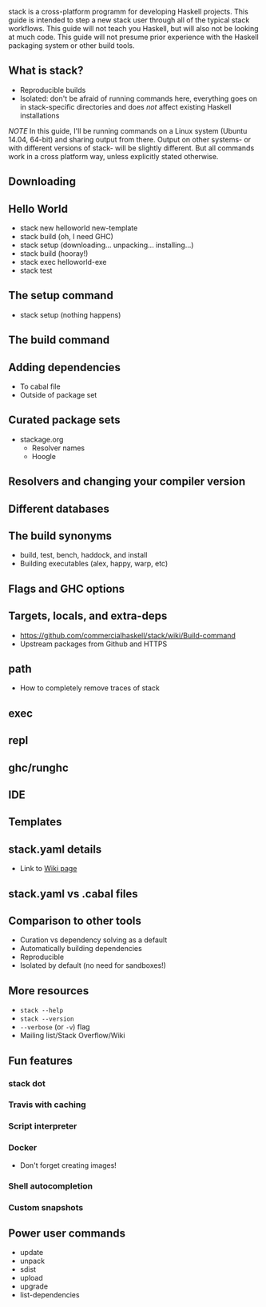 stack is a cross-platform programm for developing Haskell projects. This guide
is intended to step a new stack user through all of the typical stack
workflows. This guide will not teach you Haskell, but will also not be looking
at much code. This guide will not presume prior experience with the Haskell
packaging system or other build tools.

## What is stack?

* Reproducible builds
* Isolated: don't be afraid of running commands here, everything goes on in stack-specific directories and does *not* affect existing Haskell installations

_NOTE_ In this guide, I'll be running commands on a Linux system (Ubuntu 14.04,
64-bit) and sharing output from there. Output on other systems- or with
different versions of stack- will be slightly different. But all commands work
in a cross platform way, unless explicitly stated otherwise.

## Downloading

## Hello World

* stack new helloworld new-template
* stack build (oh, I need GHC)
* stack setup (downloading... unpacking... installing...)
* stack build (hooray!)
* stack exec helloworld-exe
* stack test

## The setup command

* stack setup (nothing happens)

## The build command

## Adding dependencies

* To cabal file
* Outside of package set

## Curated package sets

* stackage.org
    * Resolver names
    * Hoogle

## Resolvers and changing your compiler version

## Different databases

## The build synonyms

* build, test, bench, haddock, and install
* Building executables (alex, happy, warp, etc)

## Flags and GHC options

## Targets, locals, and extra-deps

* https://github.com/commercialhaskell/stack/wiki/Build-command
* Upstream packages from Github and HTTPS

## path

* How to completely remove traces of stack

## exec

## repl

## ghc/runghc

## IDE

## Templates

## stack.yaml details

* Link to [Wiki page](https://github.com/commercialhaskell/stack/wiki/stack.yaml)

## stack.yaml vs .cabal files

## Comparison to other tools

* Curation vs dependency solving as a default
* Automatically building dependencies
* Reproducible
* Isolated by default (no need for sandboxes!)

## More resources

* `stack --help`
* `stack --version`
* `--verbose` (or `-v`) flag
* Mailing list/Stack Overflow/Wiki

## Fun features

### stack dot

### Travis with caching

### Script interpreter

### Docker

* Don't forget creating images!

### Shell autocompletion

### Custom snapshots

## Power user commands

* update
* unpack
* sdist
* upload
* upgrade
* list-dependencies
